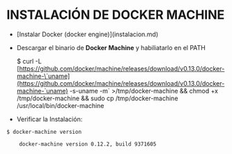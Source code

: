 # INSTALACIÓN DE DOCKER MACHINE

* \[Instalar Docker \(docker engine\)\]\(instalacion.md\)

* Descargar el binario de **Docker Machine** y habiliatarlo en el PATH

  $ curl -L [https://github.com/docker/machine/releases/download/v0.13.0/docker-machine-\`uname](https://github.com/docker/machine/releases/download/v0.13.0/docker-machine-`uname) -s-uname -m\` &gt;/tmp/docker-machine && chmod +x /tmp/docker-machine && sudo cp /tmp/docker-machine /usr/local/bin/docker-machine

* Verificar la Instalación:

```
$ docker-machine version

    docker-machine version 0.12.2, build 9371605
```



